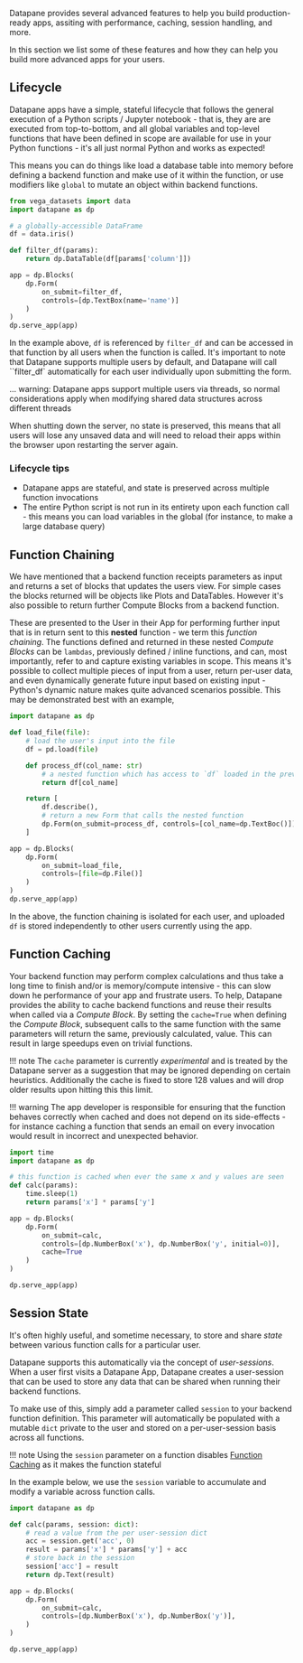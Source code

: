 Datapane provides several advanced features to help you build production-ready apps, assiting with performance, caching, session handling, and more.

In this section we list some of these features and how they can help you build more advanced apps for your users.

## Lifecycle

Datapane apps have a simple, stateful lifecycle that follows the general execution of a Python scripts / Jupyter notebook - that is, they are are executed from top-to-bottom, and all global variables and top-level functions that have been defined in scope are available for use in your Python functions - it's all just normal Python and works as expected!

This means you can do things like load a database table into memory before defining a backend function and make use of it within the function, or use modifiers like `global` to mutate an object within backend functions.

```python
from vega_datasets import data
import datapane as dp

# a globally-accessible DataFrame
df = data.iris()

def filter_df(params):
    return dp.DataTable(df[params['column']])

app = dp.Blocks(
    dp.Form(
        on_submit=filter_df,
        controls=[dp.TextBox(name='name')]
    )
)
dp.serve_app(app)
```

In the example above, `df` is referenced by `filter_df` and can be accessed in that function by all users when the function is called. It's important to note that Datapane supports multiple users by default, and Datapane will call ``filter_df` automatically for each user individually upon submitting the form.

... warning:
    Datapane apps support multiple users via threads, so normal considerations apply when modifying shared data structures across different threads

When shutting down the server, no state is preserved, this means that all users will lose any unsaved data and will need to reload their apps within the browser upon restarting the server again.

### Lifecycle tips

- Datapane apps are stateful, and state is preserved across multiple function invocations
- The entire Python script is not run in its entirety upon each function call - this means you can load variables in the global (for instance, to make a large database query)

## Function Chaining

We have mentioned that a backend function receipts parameters as input and returns a set of blocks that updates the users view. For simple cases the blocks returned will be objects like Plots and DataTables. However it's also possible to return further Compute Blocks from a backend function.

These are presented to the User in their App for performing further input that is in return sent to this __nested__ function - we term this _function chaining_. The functions defined and returned in these nested _Compute Blocks_ can be `lambdas`, previously defined / inline functions, and can, most importantly, refer to and capture existing variables in scope. This means it's possible to collect multiple pieces of input from a user, return per-user data, and even dynamically generate future input based on existing input - Python's dynamic nature makes quite advanced scenarios possible. This may be demonstrated best with an example,

```python
import datapane as dp

def load_file(file):
    # load the user's input into the file
    df = pd.load(file)

    def process_df(col_name: str)
        # a nested function which has access to `df` loaded in the previous interaction
        return df[col_name]

    return [
        df.describe(),
        # return a new Form that calls the nested function
        dp.Form(on_submit=process_df, controls=[col_name=dp.TextBoc()])
    ]

app = dp.Blocks(
    dp.Form(
        on_submit=load_file,
        controls=[file=dp.File()]
    )
)
dp.serve_app(app)
```

In the above, the function chaining is isolated for each user, and uploaded `df` is stored independently to other users currently using the app.


## Function Caching

Your backend function may perform complex calculations and thus take a long time to finish and/or is memory/compute intensive - this can slow down he performance of your app and frustrate users. To help, Datapane provides the ability to cache backend functions and reuse their results when called via a _Compute Block_.
By setting the `cache=True` when defining the _Compute Block_, subsequent calls to the same function with the same parameters will return the same, previously calculated, value. This can result in large speedups even on trivial functions.

!!! note
    The `cache` parameter is currently _experimental_ and is treated by the Datapane server as a suggestion that may be ignored depending on certain heuristics. Additionally the cache is fixed to store 128 values and will drop older results upon hitting this this limit.

!!! warning
    The app developer is responsible for ensuring that the function behaves correctly when cached and does not depend on its side-effects - for instance caching a function that sends an email on every invocation would result in incorrect and unexpected behavior.

```python
import time
import datapane as dp

# this function is cached when ever the same x and y values are seen
def calc(params):
    time.sleep(1)
    return params['x'] * params['y']

app = dp.Blocks(
    dp.Form(
        on_submit=calc,
        controls=[dp.NumberBox('x'), dp.NumberBox('y', initial=0)],
        cache=True
    )
)

dp.serve_app(app)
```

## Session State

It's often highly useful, and sometime necessary, to store and share _state_ between various function calls for a particular user.

Datapane supports this automatically via the concept of _user-sessions_. When a user first visits a Datapane App, Datapane creates a user-session that can be used to store any data that can be shared when running their backend functions.

To make use of this, simply add a parameter called `session` to your backend function definition. This parameter will automatically be populated with a mutable `dict` private to the user and stored on a per-user-session basis across all functions.

!!! note
    Using the `session` parameter on a function disables [Function Caching](#function-caching) as it makes the function stateful

In the example below, we use the `session` variable to accumulate and modify a variable across function calls.

```python
import datapane as dp

def calc(params, session: dict):
    # read a value from the per user-session dict
    acc = session.get('acc', 0)
    result = params['x'] * params['y'] + acc
    # store back in the session
    session['acc'] = result
    return dp.Text(result)

app = dp.Blocks(
    dp.Form(
        on_submit=calc,
        controls=[dp.NumberBox('x'), dp.NumberBox('y')],
    )
)

dp.serve_app(app)
```
